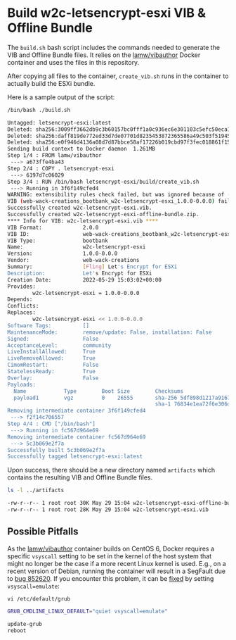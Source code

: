 # Build w2c-letsencrypt-esxi VIB & Offline Bundle

The `build.sh` bash script includes the commands needed to generate the VIB and Offline Bundle files. It relies on the [lamw/vibauthor](https://hub.docker.com/r/lamw/vibauthor/) Docker container and uses the files in this repository.

After copying all files to the container, `create_vib.sh` runs in the container to actually build the ESXi bundle.

Here is a sample output of the script:

```bash
/bin/bash ./build.sh

Untagged: letsencrypt-esxi:latest
Deleted: sha256:3009ff3662db9c3b60157bc0fff1a0c936ec6e301103c5efc50eca113c744b5f
Deleted: sha256:daff819de772ed33d7de07701d8235453872365586a49c503f5194555424cda1
Deleted: sha256:e0f946d4136a08d7d87bbce58af17226b019cbd97f3fec018861f155ded84257
Sending build context to Docker daemon  1.261MB
Step 1/4 : FROM lamw/vibauthor
 ---> a673ffe4ba43
Step 2/4 : COPY . letsencrypt-esxi
 ---> 6197d7c06029
Step 3/4 : RUN /bin/bash letsencrypt-esxi/build/create_vib.sh
 ---> Running in 3f6f149cfed4
WARNING: extensibility rules check failed, but was ignored because of --force.
VIB (web-wack-creations_bootbank_w2c-letsencrypt-esxi_1.0.0-0.0.0) failed a check of extensibility rules for acceptance level 'community': [u'(line 23: col 0) Element vib failed to validate content'].
Successfully created w2c-letsencrypt-esxi.vib.
Successfully created w2c-letsencrypt-esxi-offline-bundle.zip.
**** Info for VIB: w2c-letsencrypt-esxi.vib ****
VIB Format:             2.0.0
VIB ID:                 web-wack-creations_bootbank_w2c-letsencrypt-esxi_1.0.0-0.0.0
VIB Type:               bootbank
Name:                   w2c-letsencrypt-esxi
Version:                1.0.0-0.0.0
Vendor:                 web-wack-creations
Summary:                [Fling] Let's Encrypt for ESXi
Description:            Let's Encrypt for ESXi
Creation Date:          2022-05-29 15:03:02+00:00
Provides:
        w2c-letsencrypt-esxi = 1.0.0-0.0.0
Depends:
Conflicts:
Replaces:
        w2c-letsencrypt-esxi << 1.0.0-0.0.0
Software Tags:          []
MaintenanceMode:        remove/update: False, installation: False
Signed:                 False
AcceptanceLevel:        community
LiveInstallAllowed:     True
LiveRemoveAllowed:      True
CimomRestart:           False
StatelessReady:         True
Overlay:                False
Payloads:
  Name            Type        Boot Size        Checksums
  payload1        vgz         0    26555       sha-256 5df898d1217a9167e2e9f7d8e8d2e2a21bcd1acad0f7b74fa9d793c85e728bf3
                                               sha-1 76834e1ea72f6e306d10a411eccc777faa2e8ddf
Removing intermediate container 3f6f149cfed4
 ---> f2f14c706557
Step 4/4 : CMD ["/bin/bash"]
 ---> Running in fc567d964e69
Removing intermediate container fc567d964e69
 ---> 5c3b069e2f7a
Successfully built 5c3b069e2f7a
Successfully tagged letsencrypt-esxi:latest
```

Upon success, there should be a new directory named `artifacts` which contains the resulting VIB and Offline Bundle files.

```bash
ls -l ../artifacts

-rw-r--r-- 1 root root 30K May 29 15:04 w2c-letsencrypt-esxi-offline-bundle.zip
-rw-r--r-- 1 root root 28K May 29 15:04 w2c-letsencrypt-esxi.vib
```

## Possible Pitfalls

As the [lamw/vibauthor](https://hub.docker.com/r/lamw/vibauthor/) container builds on CentOS 6, Docker requires a specific `vsyscall` setting to be set in the kernel of the host system that might no longer be the case if a more recent Linux kernel is used. E.g., on a recent version of Debian, running the container will result in a SegFault due to [bug 852620](https://bugs.debian.org/cgi-bin/bugreport.cgi?bug=852620). If you encounter this problem, it can be [fixed](https://salsa.debian.org/kernel-team/linux/commit/74f87b226a1267b837d98a5d46824f9b5629962e) by setting `vsyscall=emulate`:

`vi /etc/default/grub`

```bash
GRUB_CMDLINE_LINUX_DEFAULT="quiet vsyscall=emulate"
```

```bash
update-grub
reboot
```
